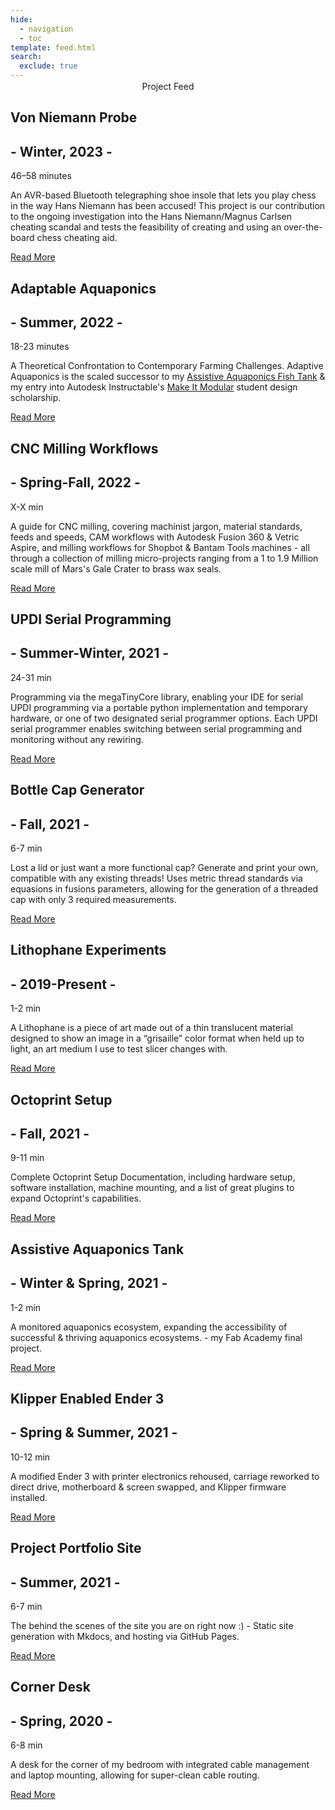```yaml
---
hide:
  - navigation
  - toc
template: feed.html
search:
  exclude: true
---
```


<head>
  <meta charset="UTF-8">
  <meta name="viewport" content="width=device-width, initial-scale=1.0">
  <title>Teddy Warner</title>
  <script src="https://kit.fontawesome.com/79ff35ecec.js" crossorigin="anonymous"></script>
  <link rel="stylesheet" href="../assets/css/feed.css">
    <!-- Stylesheet not working with current static site implementation, so enjoy the inline styles lol -->
  <style>
    .scrollDown .md-header {
    transform: translate3d(0, -100%, 0);
    }
    .scrollUp .md-header {
    transform: none;
    }
    :root {
    --duration: 1s;
    --nav-duration: calc(var(--duration) / 4);
    --ease: cubic-bezier(0.215, 0.61, 0.355, 1);
    --space: 1rem;
    --font-size: 1.125rem;
    --line-height: 1.5;
    --inputicon: hsla(0, 0%, 0%, 0.87);
    --toggledinputicon: white;
    --formbg: hsla(0, 0%, 0%, 0.25);
    --formhover: hsla(0, 0%, 0%, 0.32);
    --toggledform: hsla(0, 0%, 100%, 0.12);
    --toggledformhover: hsla(0, 0%, 100%, 0.3);
    --avatar: url("../../images/index/avatardark.svg");
    --quote: url("../../images/index/quote/");
    --articlebg: hsla(0, 0%, 0%, 0.04);
    }
    [data-md-color-scheme="slate"] {
    /*--md-default-bg-color: hsla(228, 7%, 14%, 1);*/
        --inputicon: white;
        --toggledinputicon: hsla(0, 0%, 0%, 0.87);
        --formhover: hsla(0, 0%, 100%, 0.3);
        --toggledform: hsla(0, 0%, 0%, 0.2);
        --toggledformhover: hsla(0, 0%, 0%, 0.32);
        --avatar: url("../../images/index/avatarlight.svg");
        --quote: url("../../images/index/quote/");
        --articlebg: hsl(234, 76%, 95%, 0.04)
    }
    @media screen and (min-width: 60em) {
    .md-sidebar--secondary {
        display: none;
    }
    }
    @media screen and (min-width: 76.25em) {
    .md-sidebar--primary {
        display: none;
    }
    }
    .md-banner {
    z-index: 3;
    }
    main {
    margin-top: -7em;
    z-index: 2;
    overflow-y: hidden;
    }
    section {
    height: auto;
    z-index: 2;
    }
    .md-sidebar {
    width: 0px;
    }
    .md-footer {
    display: hidden;
    } 
    .md-main__inner {
    margin: 0;
    }
    .md-source {
    color: var(--md-default-fg-color);  
    }
    .toggle .logo {
    display: none;
    }
    .toggle .socialsparent {
    display: none;
    }
    .close {
    display: none;
    }
    .toggle .close {
    display: flex;
    }
    .toggle .menu {
    display: none;
    }
    .md-header__button.md-icon[for="__search"] {
    color: var(--md-default-fg-color); 
    }
    .toggle .md-header__button.md-icon[for="__search"] {
    color: var(--md-default-bg-color);
    }
    .md-search__input + .md-search__icon {
    color: var(--inputicon);
    }
    .toggle .md-search__input + .md-search__icon {
    color: var(--toggledinputicon);
    }
    .md-search__form {
    background-color: var(--formbg);
    }
    .md-search__form:hover {
    background-color: var(--formhover);
    }
    .toggle .md-search__form {
    background-color: var(--toggledform);
    }
    .toggle .md-search__form:hover {
    background-color: var(--toggledformhover);
    }
    header{
    padding-top: 1.5em;
    }
    .menu {
    color: var(--md-default-fg-color);
    }
    .close {
    color: var(--md-default-bg-color);
    }
    .md-header__option {
    color: var(--md-default-fg-color);
    }
    .toggle .md-header__option {
    color: var(--md-default-bg-color);
    }
    .md-header[data-md-state=shadow]{
    box-shadow:0 0 0 rgba(0,0,0,0),0 0 0 rgba(0,0,0,0);
    }
    .md-header {
    background: none;
    box-shadow:0 0 0 transparent,0 0 0 transparent;
    }
    .md-tabs {
    display: none;
    }
    .logo {
    padding-left: 0;
    }
    html.has-scroll-smooth {
    overflow: hidden; }
    html.has-scroll-dragging {
    -webkit-user-select: none;
    -moz-user-select: none;
    -ms-user-select: none;
    user-select: none; }
    .has-scroll-smooth body {
    overflow: hidden; }
    .has-scroll-smooth [data-scroll-container] {
    min-height: 100vh; }
    [data-scroll-direction="horizontal"] [data-scroll-container] {
    height: 100vh;
    display: inline-block;
    white-space: nowrap; }
    [data-scroll-direction="horizontal"] [data-scroll-section] {
    display: inline-block;
    vertical-align: top;
    white-space: nowrap;
    height: 100%; }
    .head {
    height: 72em;
    }
    .main-navigation {
    position: fixed;
    top: 0;
    left: 0;
    display: flex;
    align-items: center;
    width: 100%;
    height: 100%;
    transform: translateX(-100%);
    transition: transform var(--nav-duration);
    background-color: var(--md-default-fg-color);
    z-index: 3;
    }
    .main-navigation:after {
    content: "";
    position: absolute;
    top: 0;
    left: 0;
    width: 100%;
    height: 100%;
    background-color: inherit;
    transform-origin: 0 50%;
    z-index: 3;
    }
    .main-navigation ul {
    font-size: 9vmin;
    width: 100%;
    z-index: 4;
    }
    .main-navigation li {
    display: flex;
    align-items: center;
    position: relative;
    overflow: hidden;
    z-index: 4;
    }
    .main-navigation li:after {
    content: "";
    position: absolute;
    bottom: 0;
    left: 0;
    width: 100%;
    height: 1vmin;
    background-color: inherit;
    transform-origin: 0 50%;
    transform: translateX(-100%) skew(15deg);
    z-index: 4;
    }
    .main-navigation a {
    display: inline-block;
    width: 100%;
    max-width: 1200px;
    margin: 0 auto;
    color: var(--md-default-bg-color);
    line-height: 1.08;
    text-decoration: none;
    user-select: none;
    padding: auto;
    transform: translateY(100%);
    z-index: 4;
    }
    .main-content {
    z-index: 1;
    }
    .home:hover {
    color: #5466CE;
    font-style: italic;
    }
    .about:hover {
    color: #5466CE;
    font-style: italic;
    }
    .proj:hover {
    color: #5466CE;
    font-style: italic;
    }
    .mach:hover {
    color: #5466CE;
    font-style: italic;
    }
    .fab:hover {
    color: #5466CE;
    font-style: italic;
    }
    .navnum {
    font-size:0.35em;
    font-weight: lighter;
    font-style: italic;
    }
    .toggle .main-navigation {
    transition-duration: 0.35;
    transform: translateX(0);
    }
    .toggle .main-navigation a {
    animation: link-appear calc(var(--duration) * 1.5) var(--ease) forwards;
    }
    @keyframes link-appear {
    0%, 25% {
        transform: translateY(100%);
    }
    50%, 100% {
        transform: translateY(0);
    }
    }
    @media (max-width: 76em) {
    .logo {
        padding-left: 1em;
    }
    }
    @media (max-width: 45em) {
    .logo {
        padding-left: 1em;
    }
    header{
        padding-top: 1.25em;
    }
    }
    @media (max-width: 59.892857142857146em) {
    .toggle .md-search__icon.md-icon:first-of-type {
        color: var(--md-default-fg-color);
    }
    }
    @media (min-width: 59.892857142857146em) {
    .md-grid {
        margin-left: auto;
        margin-right: auto;
        max-width: 100vw;
    }
    .md-header__inner {
        margin-left: 5vw;
        margin-right: 5vw;
    }
    }
</style>
</head>

<nav class="main-navigation">
    <ul>
      <li><a class="home" href="http://teddywarner.com"><span class="navnum">01</span> Home</a></li>
      <li><a class="about" href="http://teddywarner.com/About-Me/about/"><span class="navnum">02</span> About Me</a></li>
      <li><a class="proj" href="http://teddywarner.com/feed/"><span class="navnum">03</span> Projects</a></li>
      <li><a class="mach" href="http://teddywarner.com/Machine-Profiles/FusionPro48/"><span class="navnum">04</span> Machine Profiles</a></li>
      <li><a style="font-family: 'Fira Sans';" class="fab" href="https://fabacademy.org/2021/labs/charlotte/students/theodore-warner/"><span class="navnum">05</span> Fab Academy</a></li>
    </ul>
</nav>

<!--- Post Template

  <div class="post">
    <div class="meta">
      <div class="photo" style="background-image: url('../images/')"></div>
    </div>
    <div class="description">
      <h1>Title</h1>
      <h2>- Date -</h2> <span class="time"><i class="far fa-clock"></i>TIME</span>
      <p> Lorem ipsum dolor sit amet, consectetur adipisicing elit. Ad eum dolorum architecto obcaecati enim dicta praesentium, quam nobis! Neque ad aliquam facilis numquam. Veritatis, sit.</p>
      <div class="con">
       <span class="share" style=" color: inherit;">
        <a class="fb" title="Share on Facebook" href="FACEBOOK-URL"><i class="fab fa-facebook-square"></i></a>
        <a class="twitter" title="Share on Twitter" href="TWITTER-URL"><i class="fab fa-twitter"></i></a>
        <a class="pin" title="Share on Pinterest" href="PINTEREST-URL"><i class="fab fa-pinterest"></i></a>
        <a class="ln" title="Share on LinkedIn" href="LINKEDIN-URL"><i class="fab fa-linkedin"></i></a>
        <a class="email" title="Share via Email" href="EMAIL-URL"><i class="fas fa-paper-plane"></i></a>
       </span>
      </div>
      <p class="read-more">
        <a href="http://teddywarner.com/Projects/">Read More</a>
      </p>
    </div>
  </div>

  <div class="post alt">
    <div class="meta">
      <div class="photo" style="background-image: url('../images/')"></div>
    </div>
    <div class="description">
      <h1>Title</h1>
      <h2>- Date -</h2> <span class="time"><i class="far fa-clock"></i>TIME</span>
      <p>Lorem ipsum dolor sit amet, consectetur adipisicing elit. Ad eum dolorum architecto obcaecati enim dicta praesentium, quam nobis! Neque ad aliquam facilis numquam. Veritatis, sit.</p>
      <div class="con">
       <span class="share" style=" color: inherit;">
        <a class="fb" title="Share on Facebook" href="FACEBOOK-URL"><i class="fab fa-facebook-square"></i></a>
        <a class="twitter" title="Share on Twitter" href="TWITTER-URL"><i class="fab fa-twitter"></i></a>
        <a class="pin" title="Share on Pinterest" href="PINTEREST-URL"><i class="fab fa-pinterest"></i></a>
        <a class="ln" title="Share on LinkedIn" href="LINKEDIN-URL"><i class="fab fa-linkedin"></i></a>
        <a class="email" title="Share via Email" href="EMAIL-URL"><i class="fas fa-paper-plane"></i></a>
       </span>
      </div>
      <p class="read-more">
        <a href="http://teddywarner.com/Projects/">Read More</a>
      </p>
    </div>
  </div>

-->

<body>
  <main data-scroll-container>
   <section data-scroll-section>
   </br>
   </br>
   </br>
   </br>
   </br>
    <center>
    <div class="title">Project Feed</div>
    </center>
    <div class="post">
        <div class="meta">
        <div class="photo" style="background-image: url('../images/VonNiemannProbe/cover.jpg')"></div>
        </div>
        <div class="description">
        <h1>Von Niemann Probe</h1>
        <h2>- Winter, 2023 -</h2> <span class="time"><i class="far fa-clock"></i> 46–58 minutes</span>
        <p>An AVR-based Bluetooth telegraphing shoe insole that lets you play chess in the way Hans Niemann has been accused! This project is our contribution to the ongoing investigation into the Hans Niemann/Magnus Carlsen cheating scandal and tests the feasibility of creating and using an over-the-board chess cheating aid.</p>
        <div class="con">
        <span class="share" style=" color: inherit;">
            <a class="fb" title="Share on Facebook" href="https://www.facebook.com/sharer/sharer.php?u=https://teddywarner.org/Projects/VonNiemannProbe/"><i class="fab fa-facebook-square"></i></a>
            <a class="twitter" title="Share on Twitter" href="https://twitter.com/intent/tweet?url=https://teddywarner.org/Projects/VonNiemannProbe/&text=Check%20out%20the%20Von%20Niemann%20Probe%20on%20teddywarner.org!"><i class="fab fa-twitter"></i></a>
            <a class="pin" title="Share on Pinterest" href="https://pinterest.com/pin/create/button/?url=https://teddywarner.org/Projects/VonNiemannProbe/&media=&description=Check%20out%20the%20Von%20Niemann%20Probe%20on%20teddywarner.org!"><i class="fab fa-pinterest"></i></a>
            <a class="ln" title="Share on LinkedIn" href="https://www.linkedin.com/shareArticle?mini=true&url=https://teddywarner.org/Projects/VonNiemannProbe/"><i class="fab fa-linkedin"></i></a>
            <a class="email" title="Share via Email" href="mailto:info@example.com?&subject=&cc=&bcc=&body=https://teddywarner.org/Projects/VonNiemannProbe/%0ACheck%20out%20the%20Von%20Niemann%20Probe%20on%20teddywarner.org!"><i class="fas fa-paper-plane"></i></a>
        </span>
        </div>
        <p class="read-more">
            <a href="http://teddywarner.com/Projects/VonNiemannProbe/">Read More</a>
        </p>
        </div>
    </div>
    <div class="post alt">
        <div class="meta">
        <div class="photo" style="background-image: url('../images/AdaptableAquaponics/cover.jpg')"></div>
        </div>
        <div class="description">
        <h1>Adaptable Aquaponics</h1>
        <h2>- Summer, 2022 -</h2> <span class="time"><i class="far fa-clock"></i> 18-23 minutes</span>
        <p>A Theoretical Confrontation to Contemporary Farming Challenges. Adaptive Aquaponics is the scaled successor to my <a href="https://teddywarner.org/Projects/AssistiveAquaponics/">Assistive Aquaponics Fish Tank</a> & my entry into Autodesk Instructable's <a href="https://www.instructables.com/contest/makeitmodular2022/">Make It Modular</a> student design scholarship.</p>
        <div class="con">
        <span class="share" style=" color: inherit;">
            <a class="fb" title="Share on Facebook" href="https://www.facebook.com/sharer/sharer.php?u=https://teddywarner.org/Projects/AdaptableAquaponics/"><i class="fab fa-facebook-square"></i></a>
            <a class="twitter" title="Share on Twitter" href="https://twitter.com/intent/tweet?url=https://teddywarner.org/Projects/AdaptableAquaponics/&text=Check%20out%20Adaptable%20Aquaponics%20on%20teddywarner.org!"><i class="fab fa-twitter"></i></a>
            <a class="pin" title="Share on Pinterest" href="https://pinterest.com/pin/create/button/?url=https://teddywarner.org/Projects/AdaptableAquaponics/&media=&description=Check%20out%20Adaptable%20Aquaponics%20on%20teddywarner.org!"><i class="fab fa-pinterest"></i></a>
            <a class="ln" title="Share on LinkedIn" href="https://www.linkedin.com/shareArticle?mini=true&url=https://teddywarner.org/Projects/AdaptableAquaponics/"><i class="fab fa-linkedin"></i></a>
            <a class="email" title="Share via Email" href="mailto:info@example.com?&subject=&cc=&bcc=&body=https://teddywarner.org/Projects/AdaptableAquaponics/%0ACheck%20out%20Adaptable%20Aquaponics%20on%20teddywarner.org!"><i class="fas fa-paper-plane"></i></a>
        </span>
        </div>
        <p class="read-more">
            <a href="http://teddywarner.com/Projects/AdaptableAquaponics/">Read More</a>
        </p>
        </div>
    </div>
    <div class="post">
        <div class="meta">
        <div class="photo" style="background-image: url('../images/MillingWorkflow/cover.jpg')"></div>
        </div>
        <div class="description">
        <h1>CNC Milling Workflows</h1>
        <h2>- Spring-Fall, 2022 -</h2> <span class="time"><i class="far fa-clock"></i> X-X min</span>
        <p>A guide for CNC milling, covering machinist jargon, material standards, feeds and speeds, CAM workflows with Autodesk Fusion 360 & Vetric Aspire, and milling workflows for Shopbot & Bantam Tools machines - all through a collection of milling micro-projects ranging from a 1 to 1.9 Million scale mill of Mars's Gale Crater to brass wax seals.</p>
        <div class="con">
        <span class="share" style=" color: inherit;">
            <a class="fb" title="Share on Facebook" href="https://www.facebook.com/sharer/sharer.php?u=https://teddywarner.org/Projects/MillingWorflow/"><i class="fab fa-facebook-square"></i></a>
            <a class="twitter" title="Share on Twitter" href="https://twitter.com/intent/tweet?url=https://teddywarner.org/Projects/MillingWorflow/&text=Check%20out%20the%20CNC%20Milling%20Workflows%20article%20on%20teddywarner.org!"><i class="fab fa-twitter"></i></a>
            <a class="pin" title="Share on Pinterest" href="https://pinterest.com/pin/create/button/?url=https://teddywarner.org/Projects/MillingWorflow/&media=&description=Check%20out%20the%20CNC%20Milling%20Workflows%20article%20on%20teddywarner.org!"><i class="fab fa-pinterest"></i></a>
            <a class="ln" title="Share on LinkedIn" href="https://www.linkedin.com/shareArticle?mini=true&url=https://teddywarner.org/Projects/MillingWorflow/"><i class="fab fa-linkedin"></i></a>
            <a class="email" title="Share via Email" href="mailto:info@example.com?&subject=&cc=&bcc=&body=https://teddywarner.org/Projects/MillingWorflow/%0ACheck%20out%20the%20CNC%20Milling%20Workflows%20article%20on%20teddywarner.org!"><i class="fas fa-paper-plane"></i></a>
        </span>
        </div>
        <p class="read-more">
            <a href="http://teddywarner.com/Projects/MillingWorflow/">Read More</a>
        </p>
        </div>
    </div>
    <!--<div class="post">
        <div class="meta">
        <div class="photo" style="background-image: url('../images/8-bitComputer/clockmodule.jpg')"></div>
        </div>
        <div class="description">
        <h1>8-Bit Computer</h1> 
        <h2>- 2021-2022 -</h2> <span class="time"><i class="far fa-clock"></i> X-X min</span>
        <p> Build Log and Documentation of my take on <a href="https://eater.net/">Ben Eater's</a> 8-Bit Computer, a 'simple-as-possible' microcontroller built upon breadboards with only simple logic gates. A dive into computer logic, and processor workings.</p>
        <div class="con">
        <span class="share" style=" color: inherit;">
            <a class="fb" title="Share on Facebook" href="https://www.facebook.com/sharer/sharer.php?u=https://teddywarner.org/Projects/8-bit/"><i class="fab fa-facebook-square"></i></a>
            <a class="twitter" title="Share on Twitter" href="https://twitter.com/intent/tweet?url=https://teddywarner.org/Projects/8-bit/&text=Check%20Out%20the%208-bit%20Breadboard%20Computer%20(Ben%20Eater%20Build%20Log)%20on"><i class="fab fa-twitter"></i></a>
            <a class="pin" title="Share on Pinterest" href="https://pinterest.com/pin/create/button/?url=https://teddywarner.org/Projects/8-bit/&media=&description=Check%20Out%20the%208-bit%20Breadboard%20Computer%20(Ben%20Eater%20Build%20Log)%20on%20https://teddywarner.org/Projects/8-bit/%20!"><i class="fab fa-pinterest"></i></a>
            <a class="ln" title="Share on LinkedIn" href="https://www.linkedin.com/shareArticle?mini=true&url=https://teddywarner.org/Projects/8-bit/"><i class="fab fa-linkedin"></i></a>
            <a class="email" title="Share via Email" href="mailto:info@example.com?&subject=&cc=&bcc=&body=Check%20Out%20the%208-bit%20Breadboard%20Computer%20(Ben%20Eater%20Build%20Log)%20on%20https://teddywarner.org/Projects/8-bit/%20!"><i class="fas fa-paper-plane"></i></a>
        </span>
        </div>
        <p class="read-more">
            <a href="http://teddywarner.com/Projects/8-bit">Read More</a>
        </p> 
        </div>
    </div>--->
    <div class="post alt">
        <div class="meta">
        <div class="photo" style="background-image: url('../images/SerialUPDI/ftdi2updisolderedtop.jpg')"></div>
        </div>
        <div class="description">
        <h1>UPDI Serial Programming</h1>
        <h2>- Summer-Winter, 2021 -</h2> <span class="time"><i class="far fa-clock"></i> 24-31 min</span>
        <p>Programming via the megaTinyCore library, enabling your IDE for serial UPDI programming via a portable python implementation and temporary hardware, or one of two designated serial programmer options. Each UPDI serial programmer enables switching between serial programming and monitoring without any rewiring.</p>
        <div class="con">
        <span class="share" style=" color: inherit;">
            <a class="fb" title="Share on Facebook" href="https://www.facebook.com/sharer/sharer.php?u=https://teddywarner.org/Projects/SerialUPDI/"><i class="fab fa-facebook-square"></i></a>
            <a class="twitter" title="Share on Twitter" href="https://twitter.com/intent/tweet?url=https://teddywarner.org/Projects/SerialUPDI/&text=Check%20Out%20UPDI%20Serial%20Programming%20on"><i class="fab fa-twitter"></i></a>
            <a class="pin" title="Share on Pinterest" href="https://pinterest.com/pin/create/button/?url=https://teddywarner.org/Projects/SerialUPDI/&media=&description=Check%20Out%20UPDI%20Serial%20Programming%20on%20https://teddywarner.org/Projects/SerialUPDI/%20!"><i class="fab fa-pinterest"></i></a>
            <a class="ln" title="Share on LinkedIn" href="https://www.linkedin.com/shareArticle?mini=true&url=https://teddywarner.org/Projects/SerialUPDI/"><i class="fab fa-linkedin"></i></a>
            <a class="email" title="Share via Email" href="mailto:info@example.com?&subject=&cc=&bcc=&body=Check%20Out%20UPDI%20Serial%20Programming%20on%20https://teddywarner.org/Projects/SerialUPDI/%20!"><i class="fas fa-paper-plane"></i></a>
        </span>
        </div>
        <p class="read-more">
            <a href="http://teddywarner.com/Projects/SerialUPDI">Read More</a>
        </p>
        </div>
    </div>
    <div class="post">
        <div class="meta">
        <div class="photo" style="background-image: url('../images/ParametricGenerator/beautyshot1.jpg')"></div>
        </div>
        <div class="description">
        <h1>Bottle Cap Generator</h1>
        <h2>- Fall, 2021 -</h2> <span class="time"><i class="far fa-clock"></i> 6-7 min</span>
        <p>Lost a lid or just want a more functional cap? Generate and print your own, compatible with any existing threads! Uses metric thread standards via equasions in fusions parameters, allowing for the generation of a threaded cap with only 3 required measurements.</p>
        <div class="con">
        <span class="share" style=" color: inherit;">
            <a class="fb" title="Share on Facebook" href="https://www.facebook.com/sharer/sharer.php?u=https://teddywarner.org/Projects/ParametricGenerator/"><i class="fab fa-facebook-square"></i></a>
            <a class="twitter" title="Share on Twitter" href="https://twitter.com/intent/tweet?url=https://teddywarner.org/Projects/ParametricGenerator/&text=Check%20Out%20the%20Parametric%20Bottle%20Cap%20Generator%20on"><i class="fab fa-twitter"></i></a>
            <a class="pin" title="Share on Pinterest" href="https://pinterest.com/pin/create/button/?url=https://teddywarner.org/Projects/ParametricGenerator/&media=&description=Check%20Out%20the%20Parametric%20Bottle%20Cap%20Generator%20on%20https://teddywarner.org/Projects/ParametricGenerator/%20!"><i class="fab fa-pinterest"></i></a>
            <a class="ln" title="Share on LinkedIn" href="https://www.linkedin.com/shareArticle?mini=true&url=https://teddywarner.org/Projects/ParametricGenerator/"><i class="fab fa-linkedin"></i></a>
            <a class="email" title="Share via Email" href="mailto:info@example.com?&subject=&cc=&bcc=&body=Check%20Out%20the%20Parametric%20Bottle%20Cap%20Generator%20on%20https://teddywarner.org/Projects/ParametricGenerator/"><i class="fas fa-paper-plane"></i></a>
        </span>
        </div>
        <p class="read-more">
            <a href="http://teddywarner.com/Projects/ParametricGenerator">Read More</a>
        </p>
        </div>
    </div>
    <div class="post alt">
        <div class="meta">
        <div class="photo" style="background-image: url('../images/LithophaneExperiments/friendslithophane.jpg')"></div>
        </div>
        <div class="description">
        <h1>Lithophane Experiments</h1>
        <h2>- 2019-Present -</h2> <span class="time"><i class="far fa-clock"></i> 1-2 min</span>
        <p>A Lithophane is a piece of art made out of a thin translucent material designed to show an image in a “grisaille” color format when held up to light, an art medium I use to test slicer changes with.</p>
        <div class="con">
        <span class="share" style=" color: inherit;">
            <a class="fb" title="Share on Facebook" href="https://www.facebook.com/sharer/sharer.php?u=https://teddywarner.org/Projects/LithophaneExperiments/"><i class="fab fa-facebook-square"></i></a>
            <a class="twitter" title="Share on Twitter" href="https://twitter.com/intent/tweet?url=https://teddywarner.org/Projects/LithophaneExperiments/&text=Check%20Out%20this%20compilation%20of%20Litophanes%20on"><i class="fab fa-twitter"></i></a>
            <a class="pin" title="Share on Pinterest" href="https://pinterest.com/pin/create/button/?url=https://teddywarner.org/Projects/LithophaneExperiments/&media=&description=Check%20Out%20this%20compilation%20of%20Litophanes%20on%20https://teddywarner.org/Projects/LithophaneExperiments/%20!"><i class="fab fa-pinterest"></i></i></a>
            <a class="ln" title="Share on LinkedIn" href="https://www.linkedin.com/shareArticle?mini=true&url=https://teddywarner.org/Projects/LithophaneExperiments/"><i class="fab fa-linkedin"></i></i></a>
            <a class="email" title="Share via Email" href="mailto:info@example.com?&subject=&cc=&bcc=&body=Check%20Out%20this%20compilation%20of%20Litophanes%20on%20https://teddywarner.org/Projects/LithophaneExperiments/"><i class="fas fa-paper-plane"></i></i></i></a>
        </span>
        </div>
        <p class="read-more">
            <a href="http://teddywarner.com/Projects/LithophaneExperiments">Read More</a>
        </p>
        </div>
    </div>
    <div class="post">
        <div class="meta">
        <div class="photo" style="background-image: url('../images/Octoprint/personaloctoprint.jpg')"></div>
        </div>
        <div class="description">
        <h1>Octoprint Setup</h1>
        <h2>- Fall, 2021 -</h2> <span class="time"><i class="far fa-clock"></i> 9-11 min</span>
        <p>Complete Octoprint Setup Documentation, including hardware setup, software installation, machine mounting, and a list of great plugins to expand Octoprint's capabilities.</p>
        <div class="con">
        <span class="share" style=" color: inherit;">
            <a class="fb" title="Share on Facebook" href="https://www.facebook.com/sharer/sharer.php?u=https://teddywarner.org/Projects/Octoprint/"><i class="fab fa-facebook-square"></i></a>
            <a class="twitter" title="Share on Twitter" href="https://twitter.com/intent/tweet?url=https://teddywarner.org/Projects/Octoprint/&text=Setup%20an%20Instance%20of%20Octoprint%20for%20Your%20Machine%20With"><i class="fab fa-twitter"></i></a>
            <a class="pin" title="Share on Pinterest" href="https://pinterest.com/pin/create/button/?url=https://teddywarner.org/Projects/Octoprint/&media=&description=Setup%20an%20Instance%20of%20Octoprint%20for%20Your%20Machine%20With%20https://teddywarner.org/Projects/Octoprint/"><i class="fab fa-pinterest"></i></a>
            <a class="ln" title="Share on LinkedIn" href="https://www.linkedin.com/shareArticle?mini=true&url=https://teddywarner.org/Projects/Octoprint/"><i class="fab fa-linkedin"></i></a>
            <a class="email" title="Share via Email" href="mailto:info@example.com?&subject=&cc=&bcc=&body=Setup%20an%20Instance%20of%20Octoprint%20for%20Your%20Machine%20With%20https://teddywarner.org/Projects/Octoprint/"><i class="fas fa-paper-plane"></i></a>
        </span>
        </div>
        <p class="read-more">
            <a href="http://teddywarner.com/Projects/Octoprint">Read More</a>
        </p>
        </div>
    </div>
    <div class="post alt">
        <div class="meta">
        <div class="photo" style="background-image: url('../images/AssistiveAquaponics/tankhighlight.jpg')"></div>
        </div>
        <div class="description">
        <h1>Assistive Aquaponics Tank</h1>
        <h2>- Winter & Spring, 2021 -</h2> <span class="time"><i class="far fa-clock"></i> 1-2 min</span>
        <p>A monitored aquaponics ecosystem, expanding the accessibility of successful & thriving aquaponics ecosystems. - my Fab Academy final project.</p>
        <div class="con">
        <span class="share" style=" color: inherit;">
            <a class="fb" title="Share on Facebook" href="https://www.facebook.com/sharer/sharer.php?u=https://fabacademy.org/2021/labs/charlotte/students/theodore-warner/Final%2520Project/final-project/"><i class="fab fa-facebook-square"></i></a>
            <a class="twitter" title="Share on Twitter" href="https://twitter.com/intent/tweet?url=https://fabacademy.org/2021/labs/charlotte/students/theodore-warner/Final%2520Project/final-project/&text=Check%20Out%20the%20Assistive%20Aquaponics%20Fish%20Tank%20on"><i class="fab fa-twitter"></i></a>
            <a class="pin" title="Share on Pinterest" href="https://pinterest.com/pin/create/button/?url=https://fabacademy.org/2021/labs/charlotte/students/theodore-warner/Final%2520Project/final-project/&media=&description=Check%20Out%20the%20Assistive%20Aquaponics%20Fish%20Tank%20on%20https://fabacademy.org/2021/labs/charlotte/students/theodore-warner/Final%2520Project/final-project/%20!"><i class="fab fa-pinterest"></i></a>
            <a class="ln" title="Share on LinkedIn" href="https://www.linkedin.com/shareArticle?mini=true&url=https://fabacademy.org/2021/labs/charlotte/students/theodore-warner/Final%2520Project/final-project/"><i class="fab fa-linkedin"></i></a>
            <a class="email" title="Share via Email" href="mailto:info@example.com?&subject=&cc=&bcc=&body=Check%20Out%20the%20Assistive%20Aquaponics%20Fish%20Tank%20on%20https://fabacademy.org/2021/labs/charlotte/students/theodore-warner/Final%2520Project/final-project/"><i class="fas fa-paper-plane"></i></a>
        </span>
        </div>
        <p class="read-more">
            <a href="http://teddywarner.com/Projects/AssistiveAquaponics">Read More</a>
        </p>
        </div>
    </div>
    <div class="post">
        <div class="meta">
        <div class="photo" style="background-image: url('../images/KlipperEnder3/directdrive.jpg')"></div>
        </div>
        <div class="description">
        <h1>Klipper Enabled Ender 3</h1>
        <h2>- Spring & Summer, 2021 -</h2> <span class="time"><i class="far fa-clock"></i> 10-12 min</span>
        <p>A modified Ender 3 with printer electronics rehoused, carriage reworked to direct drive, motherboard & screen swapped, and Klipper firmware installed.</p>
        <div class="con">
        <span class="share" style=" color: inherit;">
            <a class="fb" title="Share on Facebook" href="https://www.facebook.com/sharer/sharer.php?u=https://teddywarner.org/Projects/KlipperEnder3/"><i class="fab fa-facebook-square"></i></a>
            <a class="twitter" title="Share on Twitter" href="https://twitter.com/intent/tweet?url=https://teddywarner.org/Projects/KlipperEnder3/&text=Check%20Out%20the%20Klipper%20Enabled%20Ender%203%20on"><i class="fab fa-twitter"></i></a>
            <a class="pin" title="Share on Pinterest" href="https://pinterest.com/pin/create/button/?url=https://teddywarner.org/Projects/KlipperEnder3/&media=&description=Check%20Out%20the%20Klipper%20Enabled%20Ender%203%20on%20https://teddywarner.org/Projects/KlipperEnder3/%20!"><i class="fab fa-pinterest"></i></a>
            <a class="ln" title="Share on LinkedIn" href="https://www.linkedin.com/shareArticle?mini=true&url=https://teddywarner.org/Projects/KlipperEnder3/"><i class="fab fa-linkedin"></i></a>
            <a class="email" title="Share via Email" href="mailto:info@example.com?&subject=&cc=&bcc=&body=Check%20Out%20the%20Klipper%20Enabled%20Ender%203%20on%20https://teddywarner.org/Projects/KlipperEnder3/"><i class="fas fa-paper-plane"></i></a>
        </span>
        </div>
        <p class="read-more">
            <a href="http://teddywarner.com/Projects/KlipperEnder3">Read More</a>
        </p>
        </div>
    </div>
    <div class="post alt">
        <div class="meta">
        <div class="photo" style="background-image: url('../images/PortfolioSite/highlightcode.jpg')"></div>
        </div>
        <div class="description">
        <h1>Project Portfolio Site</h1>
        <h2>- Summer, 2021 -</h2> <span class="time"><i class="far fa-clock"></i> 6-7 min</span>
        <p>The behind the scenes of the site you are on right now :) - Static site generation with Mkdocs, and hosting via GitHub Pages.</p>
        <div class="con">
        <span class="share" style=" color: inherit;">
            <a class="fb" title="Share on Facebook" href="https://www.facebook.com/sharer/sharer.php?u=https://teddywarner.org/Projects/ProjectPortfolioSite/"><i class="fab fa-facebook-square"></i></a>
            <a class="twitter" title="Share on Twitter" href="https://twitter.com/intent/tweet?url=https://teddywarner.org/Projects/ProjectPortfolioSite/&text=Check%20Out%20the%20Behind%20the%20Scenes%20to%20teddywarner.org%20on"><i class="fab fa-twitter"></i></a>
            <a class="pin" title="Share on Pinterest" href="https://pinterest.com/pin/create/button/?url=https://teddywarner.org/Projects/ProjectPortfolioSite/&media=&description=Check%20Out%20the%20Behind%20the%20Scenes%20to%20teddywarner.org%20on%20https://teddywarner.org/Projects/ProjectPortfolioSite/"><i class="fab fa-pinterest"></i></a>
            <a class="ln" title="Share on LinkedIn" href="https://www.linkedin.com/shareArticle?mini=true&url=https://teddywarner.org/Projects/ProjectPortfolioSite/"><i class="fab fa-linkedin"></i></a>
            <a class="email" title="Share via Email" href="mailto:info@example.com?&subject=&cc=&bcc=&body=Check%20Out%20the%20Behind%20the%20Scenes%20to%20teddywarner.org%20on%20https://teddywarner.org/Projects/ProjectPortfolioSite/"><i class="fas fa-paper-plane"></i></a>
        </span>
        </div>
        <p class="read-more">
            <a href="http://teddywarner.com/Projects/ProjectPortfolioSite">Read More</a>
        </p>
        </div>
    </div>
    <div class="post">
        <div class="meta">
        <div class="photo" style="background-image: url('../images/CornerDesk/finishedwoodassembly.jpg')"></div>
        </div>
        <div class="description">
        <h1>Corner Desk</h1>
        <h2>- Spring, 2020 -</h2> <span class="time"><i class="far fa-clock"></i> 6-8 min</span>
        <p>A desk for the corner of my bedroom with integrated cable management and laptop mounting, allowing for super-clean cable routing.</p>
        <div class="con">
        <span class="share" style=" color: inherit;">
            <a class="fb" title="Share on Facebook" href="https://www.facebook.com/sharer/sharer.php?u=https://teddywarner.org/Projects/CornerDesk/"><i class="fab fa-facebook-square"></i></a>
            <a class="twitter" title="Share on Twitter" href="https://twitter.com/intent/tweet?url=https://teddywarner.org/Projects/CornerDesk/&text=Check%20Out%20the%20Cable-Managed%20Corner%20Desk%20on"><i class="fab fa-twitter"></i></a>
            <a class="pin" title="Share on Pinterest" href="https://pinterest.com/pin/create/button/?url=https://teddywarner.org/Projects/CornerDesk/&media=&description=Check%20Out%20the%20Cable-Managed%20Corner%20Desk%20on%20https://teddywarner.org/Projects/CornerDesk/%20!"><i class="fab fa-pinterest"></i></a>
            <a class="ln" title="Share on LinkedIn" href="https://www.linkedin.com/shareArticle?mini=true&url=https://teddywarner.org/Projects/CornerDesk/"><i class="fab fa-linkedin"></i></a>
            <a class="email" title="Share via Email" href="mailto:info@example.com?&subject=&cc=&bcc=&body=Check%20Out%20the%20Cable-Managed%20Corner%20Desk%20on%20https://teddywarner.org/Projects/CornerDesk/"><i class="fas fa-paper-plane"></i></a>
        </span>
        </div>
        <p class="read-more">
            <a href="http://teddywarner.com/Projects/CornerDesk">Read More</a>
        </p>
        </div>
    </div>
   </section>
   <section style="height:3em;">
    <h1></h1>
   </section>
  </main>
  <script src="https://cdnjs.cloudflare.com/ajax/libs/jquery/3.3.1/jquery.min.js"></script>
  <script src="https://cdn.jsdelivr.net/npm/locomotive-scroll@4.1.4/dist/locomotive-scroll.min.js"></script>
  <script src="https://cdn.jsdelivr.net/npm/typed.js@2.0.12"></script>
  <script src="../assets/js/feed.js"></script>
</body>
</html>
